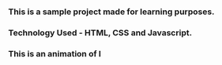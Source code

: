 ### This is a sample project made for learning purposes.
### Technology Used - HTML, CSS and Javascript.

### This is an animation of I